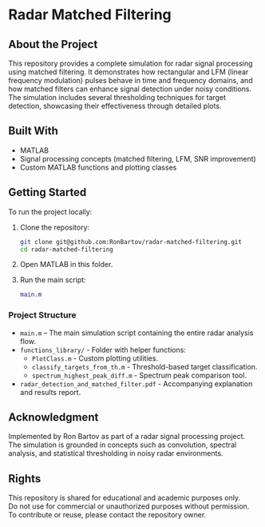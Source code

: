 # Radar Matched Filtering

## About the Project

This repository provides a complete simulation for radar signal processing using matched filtering. It demonstrates how rectangular and LFM (linear frequency modulation) pulses behave in time and frequency domains, and how matched filters can enhance signal detection under noisy conditions. The simulation includes several thresholding techniques for target detection, showcasing their effectiveness through detailed plots.

## Built With

- MATLAB
- Signal processing concepts (matched filtering, LFM, SNR improvement)
- Custom MATLAB functions and plotting classes

## Getting Started

To run the project locally:

1. Clone the repository:
   ```bash
   git clone git@github.com:RonBartov/radar-matched-filtering.git
   cd radar-matched-filtering
   ```

2. Open MATLAB in this folder.

3. Run the main script:
   ```matlab
   main.m
   ```

### Project Structure

- `main.m` – The main simulation script containing the entire radar analysis flow.
- `functions_library/` - Folder with helper functions:
  - `PlotClass.m` - Custom plotting utilities.
  - `classify_targets_from_th.m` - Threshold-based target classification.
  - `spectrum_highest_peak_diff.m` - Spectrum peak comparison tool.
- `radar_detection_and_matched_filter.pdf` - Accompanying explanation and results report.

## Acknowledgment

Implemented by Ron Bartov as part of a radar signal processing project.  
The simulation is grounded in concepts such as convolution, spectral analysis, and statistical thresholding in noisy radar environments.

## Rights

This repository is shared for educational and academic purposes only.  
Do not use for commercial or unauthorized purposes without permission.  
To contribute or reuse, please contact the repository owner.

